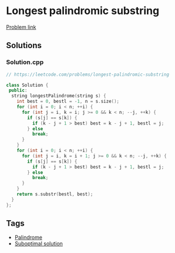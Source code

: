 # Longest palindromic substring

[Problem link](https://leetcode.com/problems/longest-palindromic-substring)

## Solutions


### Solution.cpp
```cpp
// https://leetcode.com/problems/longest-palindromic-substring

class Solution {
 public:
  string longestPalindrome(string s) {
    int best = 0, bestl = -1, n = s.size();
    for (int i = 0; i < n; ++i) {
      for (int j = i, k = i; j >= 0 && k < n; --j, ++k) {
        if (s[j] == s[k]) {
          if (k - j + 1 > best) best = k - j + 1, bestl = j;
        } else
          break;
      }
    }
    for (int i = 0; i < n; ++i) {
      for (int j = i, k = i + 1; j >= 0 && k < n; --j, ++k) {
        if (s[j] == s[k]) {
          if (k - j + 1 > best) best = k - j + 1, bestl = j;
        } else
          break;
      }
    }
    return s.substr(bestl, best);
  }
};
```
## Tags

* [Palindrome](/README.md#Palindrome)
* [Suboptimal solution](/README.md#Suboptimal_solution)
